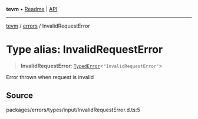 **tevm** • [Readme](../../README.md) \| [API](../../modules.md)

***

[tevm](../../README.md) / [errors](../README.md) / InvalidRequestError

# Type alias: InvalidRequestError

> **InvalidRequestError**: [`TypedError`](TypedError.md)\<`"InvalidRequestError"`\>

Error thrown when request is invalid

## Source

packages/errors/types/input/InvalidRequestError.d.ts:5
